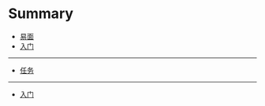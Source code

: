 # Summary

* [易面](README.md)
* [入门](docs/basic.md)

-----
* [任务](docs/task.md)

-----
* [入门](docs/basic.md)

